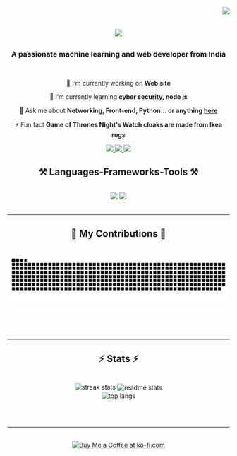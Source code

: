 <image align='right' src="https://visitor-badge.laobi.icu/badge?page_id=DrumilNikhare.DrumilNikhare" />

<h1 align="center">
    <img src="https://readme-typing-svg.herokuapp.com/?font=Righteous&size=35&center=true&vCenter=true&width=500&height=70&duration=4000&lines=Hi+There!+👋🏻;+I'm+Drumil+Nikhare!;" />
</h1>

<h3 align="center">A passionate machine learning and web developer from India</h3>

<br/>

<div align="center">
 
 🔭 I’m currently working on **Web site**
 
 🌱 I’m currently learning **cyber security, node js**

💬 Ask me about **Networking, Front-end, Python... or anything [here](https://github.com/DrumilNikhare)**

⚡ Fun fact **Game of Thrones Night's Watch cloaks are made from Ikea rugs**

 </div>

 <div align="center"> 
  <a href="drumilnikhare29@gmail.com">
    <img src="https://img.shields.io/badge/Gmail-333333?style=for-the-badge&logo=gmail&logoColor=red" />
  </a>
  <a href="https://www.linkedin.com/in/drumilnikhare/" target="_blank">
    <img src="https://img.shields.io/badge/LinkedIn-0077B5?style=for-the-badge&logo=linkedin&logoColor=white" target="_blank" />
  </a>
  <a href="https://drumilnikhare29.wixstudio.io/portfolio" target="_blank">
    <img src="https://img.shields.io/badge/Portfolio-FF5722?style=for-the-badge&logo=todoist&logoColor=white" target="_blank" /> <!-- sqlite, safari, google-chrome are other good icon options -->
  </a>
</div>

<h2 align="center">⚒️ Languages-Frameworks-Tools ⚒️</h2>
<br/>
<div align="center">
    <img src="https://skillicons.dev/icons?i=javascript,bootstrap,html,css,vscode,github,figma,git" />
    <img src="https://skillicons.dev/icons?i=python,java,c,mongodb,github,php,nextjs,mysql,pycharm" /><br>
</div>

<br/>
<hr/>

<div align="center">
  <h2>🐍 My Contributions 🐍</h2>
  <br>
  <img alt="snake eating my contributions" src="https://raw.githubusercontent.com/salesp07/salesp07/output/github-contribution-grid-snake.svg" />
  
  <br/><br/><br/>
</div>

<hr/>


<h2 align="center">⚡ Stats ⚡</h2>
<br>
<div align=center>
  <img width=390 src="https://streak-stats.demolab.com/?user=DrumilNikhare&theme=react" alt="streak stats"/>
  <img width=390 align="center" src="https://github-readme-stats.vercel.app/api?username=DrumilNikhare&count_private=true&show_icons=true&theme=react&rank_icon=github&border_radius=10" alt="readme stats" />
  <br/>
  <img width=325 align="center" src="https://github-readme-stats-salesp07.vercel.app/api/top-langs/?username=DrumilNikhare&hide=HTML&langs_count=8&layout=compact&theme=react&border_radius=10&size_weight=0.5&count_weight=0.5&exclude_repo=github-readme-stats" alt="top langs" />
  
</div>

<br/><br/>

<hr/>

<br/>

<div align="center">
<a href='https://ko-fi.com/V7V4RAK9C' target='_blank'><img height='64' style='border:0px;height:64px;' src='https://storage.ko-fi.com/cdn/kofi1.png?v=3' border='0' alt='Buy Me a Coffee at ko-fi.com' /></a>
</div>

<br/>
